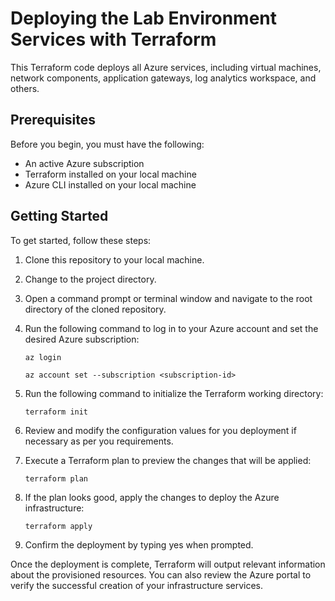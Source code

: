 # Deploying the Lab Environment Services with Terraform

This Terraform code deploys all Azure services, including virtual machines, network components, application gateways, log analytics workspace, and others.

## Prerequisites

Before you begin, you must have the following:

- An active Azure subscription
- Terraform installed on your local machine
- Azure CLI installed on your local machine

## Getting Started

To get started, follow these steps:

1. Clone this repository to your local machine.
2. Change to the project directory.
3. Open a command prompt or terminal window and navigate to the root directory of the cloned repository.
4. Run the following command to log in to your Azure account and set the desired Azure subscription:

    ```shell
    az login

    az account set --subscription <subscription-id>
    ```

5. Run the following command to initialize the Terraform working directory:

    ```shell
    terraform init
    ```

6. Review and modify the configuration values for you deployment if necessary as per you requirements.
7. Execute a Terraform plan to preview the changes that will be applied:

    ```shell
    terraform plan
    ```

8. If the plan looks good, apply the changes to deploy the Azure infrastructure:

    ```shell
    terraform apply
    ```

9. Confirm the deployment by typing yes when prompted.

Once the deployment is complete, Terraform will output relevant information about the provisioned resources. You can also review the Azure portal to verify the successful creation of your infrastructure services.

